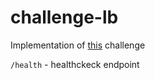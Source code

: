 # challenge-lb

Implementation of [this](https://codingchallenges.fyi/challenges/challenge-load-balancer) challenge

`/health` - healthckeck endpoint 